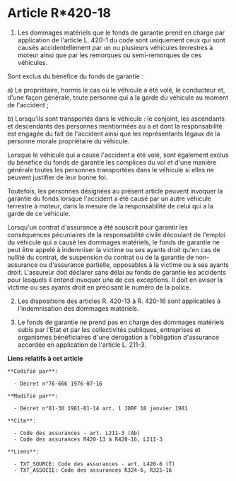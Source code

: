 # Article R*420-18

1. Les dommages matériels que le fonds de garantie prend en charge par application de l'article L. 420-1 du code sont
uniquement ceux qui sont causés accidentellement par un ou plusieurs véhicules terrestres à moteur ainsi que par les
remorques ou semi-remorques de ces véhicules.

Sont exclus du bénéfice du fonds de garantie :

a) Le propriétaire, hormis le cas où le véhicule a été volé, le conducteur et, d'une façon générale, toute personne qui a la
garde du véhicule au moment de l'accident ;

b) Lorsqu'ils sont transportés dans le véhicule : le conjoint, les ascendants et descendants des personnes mentionnées au a
et dont la responsabilité est engagée du fait de l'accident ainsi que les représentants légaux de la personne morale
propriétaire du véhicule.

Lorsque le véhicule qui a causé l'accident a été volé, sont également exclus du bénéfice du fonds de garantie les complices
du vol et d'une manière générale toutes les personnes transportées dans le véhicule si elles ne peuvent justifier de leur
bonne foi.

Toutefois, les personnes désignées au présent article peuvent invoquer la garantie du fonds lorsque l'accident a été causé
par un autre véhicule terrestre à moteur, dans la mesure de la responsabilité de celui qui a la garde de ce véhicule.

Lorsqu'un contrat d'assurance a été souscrit pour garantir les conséquences pécuniaires de la responsabilité civile découlant
de l'emploi du véhicule qui a causé les dommages matériels, le fonds de garantie ne peut être appelé à indemniser la victime
ou ses ayants droit qu'en cas de nullité du contrat, de suspension du contrat ou de la garantie de non-assurance ou
d'assurance partielle, opposables à la victime ou à ses ayants droit. L'assureur doit déclarer sans délai au fonds de
garantie les accidents pour lesquels il entend invoquer une de ces exceptions. Il doit en aviser la victime ou ses ayants
droit en précisant le numéro de la police.

2. Les dispositions des articles R. 420-13 à R. 420-16 sont applicables à l'indemnisation des dommages matériels.

3. Le fonds de garantie ne prend pas en charge des dommages matériels subis par l'Etat et par les collectivités publiques,
entreprises et organismes bénéficiaires d'une dérogation à l'obligation d'assurance accordée en application de l'article L.
211-3.

**Liens relatifs à cet article**

	**Codifié par**:

	  - Décret n°76-666 1976-07-16

	**Modifié par**:

	  - Décret n°81-30 1981-01-14 art. 1 JORF 18 janvier 1981

	**Cite**:

	  - Code des assurances - art. L211-3 (Ab)
	  - Code des assurances R420-13 à R420-16, L211-3

	**Liens**:

	  - TXT_SOURCE: Code des assurances - art. L420-6 (T)
	  - TXT_ASSOCIE: Code des assurances R324-6, R325-16
